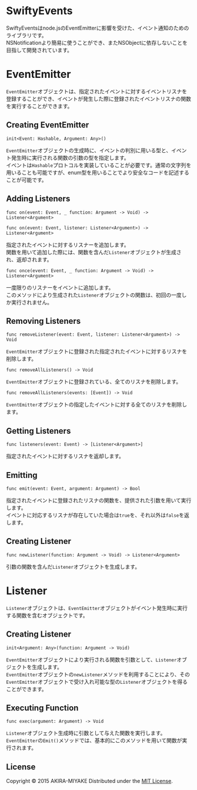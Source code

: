 SwiftyEvents
======================
SwiftyEventsはnode.jsのEventEmitterに影響を受けた、イベント通知のためのライブラリです。  
NSNotificationより簡易に使うことができ、またNSObjectに依存しないことを目指して開発されています。  

# EventEmitter
`EventEmitter`オブジェクトは、指定されたイベントに対するイベントリスナを登録することができ、イベントが発生した際に登録されたイベントリスナの関数を実行することができます。

## Creating EventEmitter
```
init<Event: Hashable, Argument: Any>()
```
`EventEmitter`オブジェクトの生成時に、イベントの判別に用いる型と、イベント発生時に実行される関数の引数の型を指定します。  
イベントは`Hashable`プロトコルを実装していることが必要です。通常の文字列を用いることも可能ですが、enum型を用いることでより安全なコードを記述することが可能です。  

## Adding Listeners
```
func on(event: Event, _ function: Argument -> Void) -> Listener<Argument>
```
```
func on(event: Event, listener: Listener<Argument>) -> Listener<Argument>
```
指定されたイベントに対するリスナーを追加します。  
関数を用いて追加した際には、関数を含んだ`Listener`オブジェクトが生成され、返却されます。  

```
func once(event: Event, _ function: Argument -> Void) -> Listener<Argument>
```
一度限りのリスナーをイベントに追加します。  
このメソッドにより生成された`Listener`オブジェクトの関数は、初回の一度しか実行されません。  

## Removing Listeners
```
func removeListener(event: Event, listener: Listener<Argument>) -> Void
```
`EventEmitter`オブジェクトに登録された指定されたイベントに対するリスナを削除します。  

```
func removeAllListeners() -> Void
```
`EventEmitter`オブジェクトに登録されている、全てのリスナを削除します。  
```
func removeAllListeners(events: [Event]) -> Void
```
`EventEmitter`オブジェクトの指定したイベントに対する全てのリスナを削除します。  

## Getting Listeners
```
func listeners(event: Event) -> [Listener<Argument>]
```
指定されたイベントに対するリスナを返却します。  

## Emitting
```
func emit(event: Event, argument: Argument) -> Bool
```
指定されたイベントに登録されたリスナの関数を、提供された引数を用いて実行します。  
イベントに対応するリスナが存在していた場合は`true`を、それ以外は`false`を返します。  

## Creating Listener
```
func newListener(function: Argument -> Void) -> Listener<Argument>
```
引数の関数を含んだ`Listener`オブジェクトを生成します。  

# Listener
`Listener`オブジェクトは、`EventEmitter`オブジェクトがイベント発生時に実行する関数を含むオブジェクトです。  

## Creating Listener
```
init<Argument: Any>(function: Argument -> Void)
```
`EventEmitter`オブジェクトにより実行される関数を引数として、`Listener`オブジェクトを生成します。  
`EventEmitter`オブジェクトの`newListener`メソッドを利用することにより、その`EventEmitter`オブジェクトで受け入れ可能な型の`Listener`オブジェクトを得ることができます。  

## Executing Function
```
func exec(argument: Argument) -> Void
```
`Listener`オブジェクト生成時に引数として与えた関数を実行します。  
`EventEmitter`の`Emit()`メソッドでは、基本的にこのメソッドを用いて関数が実行されます。  

License
----------
Copyright &copy; 2015 AKIRA-MIYAKE
Distributed under the [MIT License][mit].

[MIT]: http://www.opensource.org/licenses/mit-license.php
